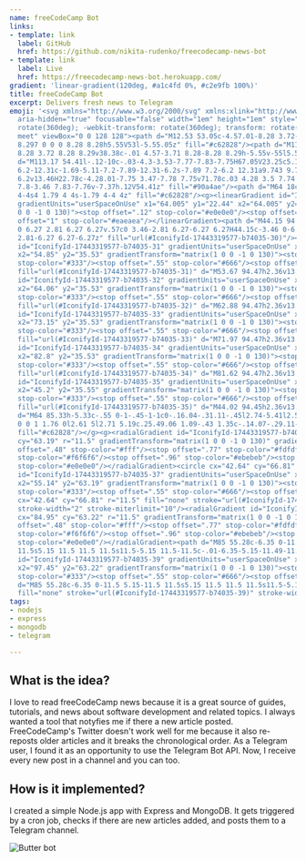 ```yaml
---
name: freeCodeCamp Bot
links:
- template: link
  label: GitHub
  href: https://github.com/nikita-rudenko/freecodecamp-news-bot
- template: link
  label: Live
  href: https://freecodecamp-news-bot.herokuapp.com/
gradient: 'linear-gradient(120deg, #a1c4fd 0%, #c2e9fb 100%)'
title: freeCodeCamp Bot
excerpt: Delivers fresh news to Telegram
emoji: '<svg xmlns="http://www.w3.org/2000/svg" xmlns:xlink="http://www.w3.org/1999/xlink"
  aria-hidden="true" focusable="false" width="1em" height="1em" style="-ms-transform:
  rotate(360deg); -webkit-transform: rotate(360deg); transform: rotate(360deg);" preserveAspectRatio="xMidYMid
  meet" viewBox="0 0 128 128"><path d="M12.53 53.05c-4.57.01-8.28 3.72-8.28 8.29v38.38a8.297
  8.297 0 0 0 8.28 8.28h5.55V53l-5.55.05z" fill="#c62828"/><path d="M115.72 53.05c4.57.01
  8.28 3.72 8.28 8.29v38.38c-.01 4.57-3.71 8.28-8.28 8.29h-5.55v-55l5.55.04z" fill="#c62828"/><path
  d="M113.17 54.41l-.12-10c-.03-4.3-3.53-7.77-7.83-7.75H67.05V23.25c5.11-1.69 7.89-7.2
  6.2-12.31c-1.69-5.11-7.2-7.89-12.31-6.2s-7.89 7.2-6.2 12.31a9.743 9.743 0 0 0 6.2
  6.2v13.46H22.78c-4.28.01-7.75 3.47-7.78 7.75v71.78c.03 4.28 3.5 7.74 7.78 7.76h82.44c4.3.01
  7.8-3.46 7.83-7.76v-7.37h.12V54.41z" fill="#90a4ae"/><path d="M64 18c-2.21 0-4-1.79-4-4s1.79-4
  4-4s4 1.79 4 4s-1.79 4-4 4z" fill="#c62828"/><g><linearGradient id="IconifyId-17443319577-b74035-30"
  gradientUnits="userSpaceOnUse" x1="64.005" y1="22.44" x2="64.005" y2="35.55" gradientTransform="matrix(1
  0 0 -1 0 130)"><stop offset=".12" stop-color="#e0e0e0"/><stop offset=".52" stop-color="#fff"/><stop
  offset="1" stop-color="#eaeaea"/></linearGradient><path d="M44.15 94.45h39.71c3.46
  0 6.27 2.81 6.27 6.27v.57c0 3.46-2.81 6.27-6.27 6.27H44.15c-3.46 0-6.27-2.81-6.27-6.27v-.57c0-3.46
  2.81-6.27 6.27-6.27z" fill="url(#IconifyId-17443319577-b74035-30)"/><linearGradient
  id="IconifyId-17443319577-b74035-31" gradientUnits="userSpaceOnUse" x1="54.85" y1="22.44"
  x2="54.85" y2="35.53" gradientTransform="matrix(1 0 0 -1 0 130)"><stop offset="0"
  stop-color="#333"/><stop offset=".55" stop-color="#666"/><stop offset="1" stop-color="#333"/></linearGradient><path
  fill="url(#IconifyId-17443319577-b74035-31)" d="M53.67 94.47h2.36v13.09h-2.36z"/><linearGradient
  id="IconifyId-17443319577-b74035-32" gradientUnits="userSpaceOnUse" x1="64.06" y1="22.44"
  x2="64.06" y2="35.53" gradientTransform="matrix(1 0 0 -1 0 130)"><stop offset="0"
  stop-color="#333"/><stop offset=".55" stop-color="#666"/><stop offset="1" stop-color="#333"/></linearGradient><path
  fill="url(#IconifyId-17443319577-b74035-32)" d="M62.88 94.47h2.36v13.09h-2.36z"/><linearGradient
  id="IconifyId-17443319577-b74035-33" gradientUnits="userSpaceOnUse" x1="73.15" y1="22.44"
  x2="73.15" y2="35.53" gradientTransform="matrix(1 0 0 -1 0 130)"><stop offset="0"
  stop-color="#333"/><stop offset=".55" stop-color="#666"/><stop offset="1" stop-color="#333"/></linearGradient><path
  fill="url(#IconifyId-17443319577-b74035-33)" d="M71.97 94.47h2.36v13.09h-2.36z"/><linearGradient
  id="IconifyId-17443319577-b74035-34" gradientUnits="userSpaceOnUse" x1="82.8" y1="22.44"
  x2="82.8" y2="35.53" gradientTransform="matrix(1 0 0 -1 0 130)"><stop offset="0"
  stop-color="#333"/><stop offset=".55" stop-color="#666"/><stop offset="1" stop-color="#333"/></linearGradient><path
  fill="url(#IconifyId-17443319577-b74035-34)" d="M81.62 94.47h2.36v13.09h-2.36z"/><linearGradient
  id="IconifyId-17443319577-b74035-35" gradientUnits="userSpaceOnUse" x1="45.2" y1="22.46"
  x2="45.2" y2="35.55" gradientTransform="matrix(1 0 0 -1 0 130)"><stop offset="0"
  stop-color="#333"/><stop offset=".55" stop-color="#666"/><stop offset="1" stop-color="#333"/></linearGradient><path
  fill="url(#IconifyId-17443319577-b74035-35)" d="M44.02 94.45h2.36v13.09h-2.36z"/><g><path
  d="M64 85.33h-5.33c-.55 0-1-.45-1-1c0-.16.04-.31.11-.45l2.74-5.41l2.59-4.78a.996.996
  0 0 1 1.76 0l2.61 5l2.71 5.19c.25.49.06 1.09-.43 1.35c-.14.07-.29.11-.45.11L64 85.33z"
  fill="#c62828"/></g><g><radialGradient id="IconifyId-17443319577-b74035-36" cx="42.64"
  cy="63.19" r="11.5" gradientTransform="matrix(1 0 0 -1 0 130)" gradientUnits="userSpaceOnUse"><stop
  offset=".48" stop-color="#fff"/><stop offset=".77" stop-color="#fdfdfd"/><stop offset=".88"
  stop-color="#f6f6f6"/><stop offset=".96" stop-color="#ebebeb"/><stop offset="1"
  stop-color="#e0e0e0"/></radialGradient><circle cx="42.64" cy="66.81" r="11.5" fill="url(#IconifyId-17443319577-b74035-36)"/><linearGradient
  id="IconifyId-17443319577-b74035-37" gradientUnits="userSpaceOnUse" x1="30.14" y1="63.19"
  x2="55.14" y2="63.19" gradientTransform="matrix(1 0 0 -1 0 130)"><stop offset="0"
  stop-color="#333"/><stop offset=".55" stop-color="#666"/><stop offset="1" stop-color="#333"/></linearGradient><circle
  cx="42.64" cy="66.81" r="11.5" fill="none" stroke="url(#IconifyId-17443319577-b74035-37)"
  stroke-width="2" stroke-miterlimit="10"/><radialGradient id="IconifyId-17443319577-b74035-38"
  cx="84.95" cy="63.22" r="11.5" gradientTransform="matrix(1 0 0 -1 0 130)" gradientUnits="userSpaceOnUse"><stop
  offset=".48" stop-color="#fff"/><stop offset=".77" stop-color="#fdfdfd"/><stop offset=".88"
  stop-color="#f6f6f6"/><stop offset=".96" stop-color="#ebebeb"/><stop offset="1"
  stop-color="#e0e0e0"/></radialGradient><path d="M85 55.28c-6.35 0-11.5 5.15-11.5
  11.5s5.15 11.5 11.5 11.5s11.5-5.15 11.5-11.5c-.01-6.35-5.15-11.49-11.5-11.5z" fill="url(#IconifyId-17443319577-b74035-38)"/><linearGradient
  id="IconifyId-17443319577-b74035-39" gradientUnits="userSpaceOnUse" x1="72.45" y1="63.22"
  x2="97.45" y2="63.22" gradientTransform="matrix(1 0 0 -1 0 130)"><stop offset="0"
  stop-color="#333"/><stop offset=".55" stop-color="#666"/><stop offset="1" stop-color="#333"/></linearGradient><path
  d="M85 55.28c-6.35 0-11.5 5.15-11.5 11.5s5.15 11.5 11.5 11.5s11.5-5.15 11.5-11.5h0c-.01-6.35-5.15-11.49-11.5-11.5z"
  fill="none" stroke="url(#IconifyId-17443319577-b74035-39)" stroke-width="2" stroke-miterlimit="10"/></g></g></svg>'
tags:
- nodejs
- express
- mongodb
- telegram

---
```

## What is the idea?

I love to read freeCodeCamp news because it is a great source of guides, tutorials, and news about software development and related topics. I always wanted a tool that notyfies me if there a new article posted. FreeCodeCamp's Twitter doesn't work well for me because it also re-reposts older articles and it breaks the chronological order. As a Telegram user, I found it as an opportunity to use the Telegram Bot API. Now, I receive every new post in a channel and you can too.

## How is it implemented?

I created a simple Node.js app with Express and MongoDB. It gets triggered by a cron job, checks if there are new articles added, and posts them to a Telegram channel.

![Butter bot](https://media1.tenor.com/images/d9a6b8e7846043ff054cbf785e301b82/tenor.gif?itemid=11658334)